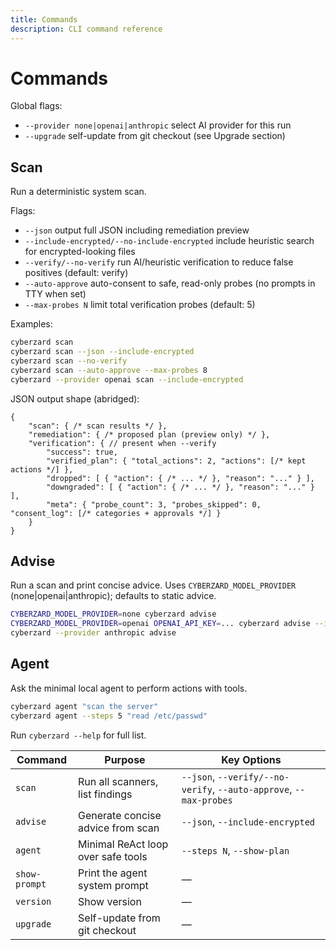 ```yaml
---
title: Commands
description: CLI command reference
---
```


# Commands

Global flags:
- `--provider none|openai|anthropic` select AI provider for this run
- `--upgrade` self-update from git checkout (see Upgrade section)

## Scan

Run a deterministic system scan.

Flags:
- `--json` output full JSON including remediation preview
- `--include-encrypted/--no-include-encrypted` include heuristic search for encrypted-looking files
- `--verify/--no-verify` run AI/heuristic verification to reduce false positives (default: verify)
- `--auto-approve` auto-consent to safe, read-only probes (no prompts in TTY when set)
- `--max-probes N` limit total verification probes (default: 5)

Examples:

```bash
cyberzard scan
cyberzard scan --json --include-encrypted
cyberzard scan --no-verify
cyberzard scan --auto-approve --max-probes 8
cyberzard --provider openai scan --include-encrypted
```

JSON output shape (abridged):

```jsonc
{
	"scan": { /* scan results */ },
	"remediation": { /* proposed plan (preview only) */ },
	"verification": { // present when --verify
		"success": true,
		"verified_plan": { "total_actions": 2, "actions": [/* kept actions */] },
		"dropped": [ { "action": { /* ... */ }, "reason": "..." } ],
		"downgraded": [ { "action": { /* ... */ }, "reason": "..." } ],
		"meta": { "probe_count": 3, "probes_skipped": 0, "consent_log": [/* categories + approvals */] }
	}
}
```

## Advise

Run a scan and print concise advice. Uses `CYBERZARD_MODEL_PROVIDER` (none|openai|anthropic); defaults to static advice.

```bash
CYBERZARD_MODEL_PROVIDER=none cyberzard advise
CYBERZARD_MODEL_PROVIDER=openai OPENAI_API_KEY=... cyberzard advise --include-encrypted
cyberzard --provider anthropic advise
```

## Agent

Ask the minimal local agent to perform actions with tools.

```bash
cyberzard agent "scan the server"
cyberzard agent --steps 5 "read /etc/passwd"
```


Run `cyberzard --help` for full list.

| Command | Purpose | Key Options |
|---------|---------|-------------|
| `scan` | Run all scanners, list findings | `--json`, `--verify/--no-verify`, `--auto-approve`, `--max-probes` |
| `advise` | Generate concise advice from scan | `--json`, `--include-encrypted` |
| `agent` | Minimal ReAct loop over safe tools | `--steps N`, `--show-plan` |
| `show-prompt` | Print the agent system prompt | — |
| `version` | Show version | — |
| `upgrade` | Self-update from git checkout | — |


